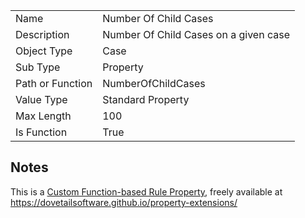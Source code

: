 |  |  |
| ------------- | ------------- |
| Name	| Number Of Child Cases
| Description	| Number Of Child Cases on a given case
| Object Type	| Case
| Sub Type	| Property
| Path or Function	| NumberOfChildCases
| Value Type	| Standard Property
| Max Length	| 100
| Is Function	| True

## Notes
This is a [Custom Function-based Rule Property](http://clarify.dovetailsoftware.com/gsherman/2016/12/20/introducing-custom-function-based-rule-properties/), freely available at https://dovetailsoftware.github.io/property-extensions/

